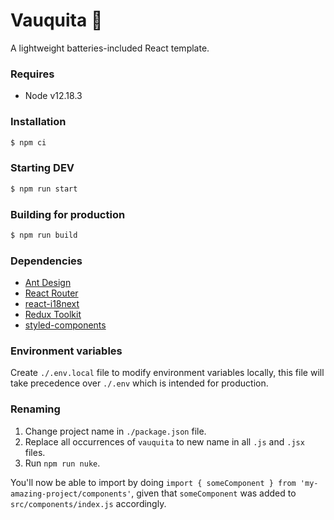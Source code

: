 # Vauquita 🐄

A lightweight batteries-included React template.

### Requires

- Node v12.18.3

### Installation

```sh
$ npm ci
```

### Starting DEV

```sh
$ npm run start
```

### Building for production

```sh
$ npm run build
```

### Dependencies

- [Ant Design](https://ant.design/)
- [React Router](https://reactrouter.com/)
- [react-i18next](https://react.i18next.com/)
- [Redux Toolkit](https://redux-toolkit.js.org/)
- [styled-components](https://styled-components.com/)

### Environment variables

Create `./.env.local` file to modify environment variables locally, this file will take precedence over `./.env` which is intended for production.

### Renaming

1. Change project name in `./package.json` file.
2. Replace all occurrences of `vauquita` to new name in all `.js` and `.jsx` files.
3. Run `npm run nuke`.

You'll now be able to import by doing `import { someComponent } from 'my-amazing-project/components'`, given that `someComponent` was added to `src/components/index.js` accordingly.
